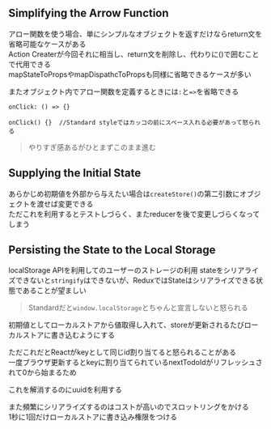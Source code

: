 ## Simplifying the Arrow Function

アロー関数を使う場合、単にシンプルなオブジェクトを返すだけならreturn文を省略可能なケースがある  
Action Createrが今回それに相当し、return文を削除し、代わりに()で囲むことで代用できる  
mapStateToPropsやmapDispathcToPropsも同様に省略できるケースが多い  

またオブジェクト内でアロー関数を定義するときには`:`と`=>`を省略できる

```
onClick: () => {}

onClick() {}  //Standard styleではカッコの前にスペース入れる必要があって怒られる
```

> やりすぎ感あるがひとまずこのまま進む

## Supplying the Initial State
あらかじめ初期値を外部から与えたい場合は`createStore()`の第二引数にオブジェクトを渡せば変更できる  
ただこれを利用するとテストしづらく、またreducerを後で変更しづらくなってしまう  

## Persisting the State to the Local Storage
localStorage APIを利用してのユーザーのストレージの利用
stateをシリアライズできないと`stringify`はできないが、ReduxではStateはシリアライズできる状態であることが望ましい
> Standardだと`window.localStorage`とちゃんと宣言しないと怒られる

初期値としてローカルストアから値取得し入れて、storeが更新されるたびローカルストアに書き込むようにする

ただこれだとReactがkeyとして同じid割り当てると怒られることがある  
一度ブラウザ更新するとkeyに割り当てられているnextTodoIdがリフレッシュされて0から始まるため

これを解消するのにuuidを利用する

また頻繁にシリアライズするのはコストが高いのでスロットリングをかける  
1秒に1回だけローカルストアに書き込み権限をつける

